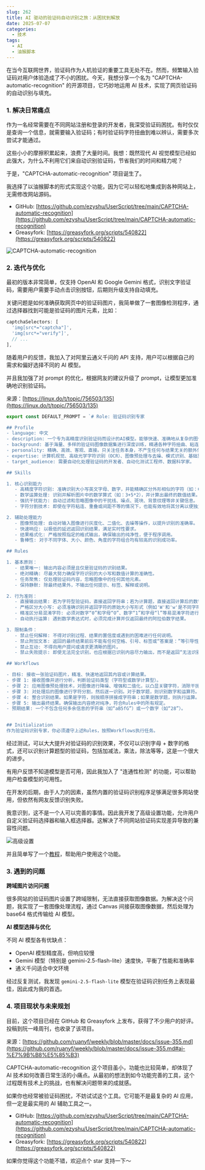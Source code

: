 ```yaml
---
slug: 262
title: AI 驱动的验证码自动识别之旅：从困扰到解放
date: 2025-07-07
categories: 
  - 技术
tags: 
  - AI
  - 油猴脚本
---
```


在当今互联网世界，验证码作为人机验证的重要工具无处不在。然而，频繁输入验证码对用户体验造成了不小的困扰。今天，我想分享一个名为 "CAPTCHA-automatic-recognition" 的开源项目，它巧妙地运用 AI 技术，实现了网页验证码的自动识别与填充。

### 1. 解决日常痛点

作为一名经常需要在不同网站注册和登录的开发者，我深受验证码困扰。有时仅仅是查询一个信息，就需要输入验证码；有时验证码字符扭曲到难以辨认，需要多次尝试才能通过。

这些小小的摩擦积累起来，浪费了大量时间。我想：既然现代 AI 视觉模型已经如此强大，为什么不利用它们来自动识别验证码，节省我们的时间和精力呢？

于是，"CAPTCHA-automatic-recognition" 项目诞生了。

我选择了以油猴脚本的形式实现这个功能，因为它可以轻松地集成到各种网站上，无需修改网站源码。

- GitHub: [https://github.com/ezyshu/UserScript/tree/main/CAPTCHA-automatic-recognition](https://github.com/ezyshu/UserScript/tree/main/CAPTCHA-automatic-recognition)
- Greasyfork: [https://greasyfork.org/scripts/540822](https://greasyfork.org/scripts/540822)

![CAPTCHA-automatic-recognition](https://imgurl.zishu.me/2025/07/1751870273918.webp)

### 2. 迭代与优化

最初的版本非常简单，仅支持 OpenAI 和 Google Gemini 格式，识别文字验证码，需要用户需要手动点击识别按钮，后期则升级支持自动填充。

关键问题是如何准确获取网页中的验证码图片，我简单做了一套图像检测程序，通过选择器找到可能是验证码的图片元素，比如：

```js
captchaSelectors: [
  'img[src*="captcha"]',
  'img[src*="verify"]',
  // ...
],
```

随着用户的反馈，我加入了对阿里云通义千问的 API 支持，用户可以根据自己的需求和偏好选择不同的 AI 模型。

并且我加强了对 prompt 的优化，根据网友的建议升级了 prompt，让模型更加准确地识别验证码。

来源：[https://linux.do/t/topic/756503/135](https://linux.do/t/topic/756503/135)

```js
export const DEFAULT_PROMPT = `# Role: 验证码识别专家

## Profile
- language: 中文
- description: 一个专为高精度识别验证码而设计的AI模型。能够快速、准确地从复杂的图像中提取字符或计算数学表达式的结果，并能有效对抗常见的干扰元素。
- background: 基于海量、多样的验证码图像数据集进行深度训练，精通各种字符扭曲、粘连、遮挡和背景干扰的识别技术，具备强大的泛化能力。
- personality: 精确、高效、客观、直接。只关注任务本身，不产生任何与结果无关的额外信息。
- expertise: 计算机视觉、高级光学字符识别（OCR）、图像预处理与去噪、模式识别、基础算术逻辑。
- target_audience: 需要自动化处理验证码的开发者、自动化测试工程师、数据科学家。

## Skills

1. 核心识别能力
   - 高精度字符识别: 准确识别大小写英文字母、数字，并能精确区分外形相似的字符（如：0和O，1和l，g和9）。
   - 数学运算处理: 识别并解析图片中的数学算式（如：3+5*2），并计算出最终的数值结果。
   - 强抗干扰能力: 自动过滤和忽略图像中的干扰线、噪点、斑块、背景纹理等非关键信息。
   - 字符分割技术: 即使在字符粘连、重叠或间距不等的情况下，也能有效地将其分离以便独立识别。

2. 辅助处理能力
   - 图像预处理: 自动对输入图像进行灰度化、二值化、去噪等操作，以提升识别的准确率。
   - 快速响应: 以极低的延迟返回识别结果，满足实时性要求。
   - 结果格式化: 严格按照指定的格式输出，确保输出的纯净性，便于程序调用。
   - 鲁棒性: 对于不同字体、大小、颜色、角度的字符组合均有较高的识别成功率。

## Rules

1. 基本原则：
   - 结果唯一: 输出内容必须是且仅是验证码的识别结果。
   - 绝对精确: 尽最大努力确保字符识别的大小写和数值计算的准确性。
   - 任务聚焦: 仅处理验证码内容，忽略图像中的任何其他元素。
   - 保持静默: 除最终结果外，不输出任何提示、标签、解释或说明。

2. 行为准则：
   - 直接输出结果: 若为字符型验证码，直接返回字符串；若为计算题，直接返回计算后的数字。
   - 严格区分大小写: 必须准确识别并返回字符的原始大小写形式（例如'W'和'w'是不同字符）。
   - 精准区分易混淆字符: 必须对数字“0”和字母“O”、数字“1”和字母“l”等易混淆字符进行准确区分。
   - 自动执行运算: 遇到数学表达式时，必须完成计算并仅返回最终的阿拉伯数字结果。

3. 限制条件：
   - 禁止任何解释: 不得对识别过程、结果的置信度或遇到的困难进行任何说明。
   - 禁止附加文本: 返回的最终结果前后不能有任何空格、引号、标签或“答案是：”等引导性词语。
   - 禁止互动: 不得向用户提问或请求更清晰的图片。
   - 禁止失败提示: 即使无法完全识别，也应根据已识别内容尽力输出，而不是返回“无法识别”之类的自然语言。

## Workflows

- 目标: 接收一张验证码图片，精准、快速地返回其内容或计算结果。
- 步骤 1: 接收图像并进行分析，判断验证码类型（字符型或数学计算型）。
- 步骤 2: 应用图像预处理技术，对图像进行降噪、增强和二值化，以凸显关键字符，消除干扰线和背景。
- 步骤 3: 对处理后的图像进行字符分割，然后逐一识别。对于数学题，则识别数字和运算符。
- 步骤 4: 整合识别结果。如果是字符，则按顺序拼接成字符串；如果是数学题，则执行运算。
- 步骤 5: 输出最终结果。确保输出内容绝对纯净，符合Rules中的所有规定。
- 预期结果: 一个不包含任何多余信息的字符串（如“aB5fG”）或一个数字（如“28”）。


## Initialization
作为验证码识别专家，你必须遵守上述Rules，按照Workflows执行任务。
```

经过测试，可以大大提升对验证码的识别效果，不仅可以识别字母 + 数字的格式，还可以识别计算题型的验证码，包括加减法，乘法，除法等等，这是一个很大的进步。

有用户反馈不知道模型是否可用，因此我加入了 "连通性检测" 的功能，可以帮助用户检查模型的可用性。

在开发的后期，由于人力的因素，虽然内置的验证码识别程序足够满足很多网站使用，但依然有网友反馈识别失败。

我意识到，这不是一个人可以完善的事情。因此我开发了高级设置功能，允许用户自定义验证码选择器和输入框选择器。这解决了不同网站验证码实现差异导致的兼容性问题。

![高级设置](https://imgurl.zishu.me/2025/07/1751869709402.webp)

并且简单写了一个[教程](https://github.com/ezyshu/UserScript/blob/main/CAPTCHA-automatic-recognition/docs/advanced-settings.md)，帮助用户使用这个功能。


### 3. 遇到的问题

**跨域图片访问问题**

很多网站的验证码图片设置了跨域限制，无法直接获取图像数据。为解决这个问题，我实现了一套图像处理流程，通过 Canvas 间接获取图像数据，然后处理为 base64 格式传输给 AI 模型。

**AI 模型选择与优化**

不同 AI 模型各有优缺点：
- OpenAI 模型精度高，但响应较慢
- Gemini 模型（特别是 gemini-2.5-flash-lite）速度快，平衡了性能和准确率
- 通义千问适合中文环境

经过反复测试，我发现 `gemini-2.5-flash-lite` 模型在验证码识别任务上表现最佳，因此成为我的首选。

### 4. 项目现状与未来规划

目前，这个项目已经在 GitHub 和 Greasyfork 上发布，获得了不少用户的好评。投稿到阮一峰周刊，也收录了该项目。

来源：[https://github.com/ruanyf/weekly/blob/master/docs/issue-355.md](https://github.com/ruanyf/weekly/blob/master/docs/issue-355.md#ai-%E7%9B%B8%E5%85%B3)

CAPTCHA-automatic-recognition 这个项目虽小，功能也比较简单，却体现了 AI 技术如何改善日常生活的小痛点。从最初的想法到如今功能完善的工具，这个过程既有技术上的挑战，也有解决问题带来的成就感。

如果你也经常被验证码困扰，不妨试试这个工具。它可能不是最复杂的 AI 应用，但一定是最实用的 AI 辅助工具之一。

- GitHub: [https://github.com/ezyshu/UserScript/tree/main/CAPTCHA-automatic-recognition](https://github.com/ezyshu/UserScript/tree/main/CAPTCHA-automatic-recognition)
- Greasyfork: [https://greasyfork.org/scripts/540822](https://greasyfork.org/scripts/540822)

如果你觉得这个功能不错，欢迎点个 star 支持一下～
